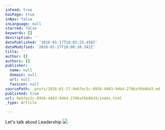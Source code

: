 ```yaml
---
inFeed: true
hasPage: true
inNav: false
inLanguage: null
starred: false
keywords: []
description: ''
datePublished: '2016-01-17T18:05:25.458Z'
dateModified: '2016-01-17T18:00:10.342Z'
title: ''
author: []
authors: []
publisher:
  name: null
  domain: null
  url: null
  favicon: null
sourcePath: _posts/2016-01-17-9eb7ec5c-8956-4083-94b4-2786af6b86d3.md
published: true
url: 9eb7ec5c-8956-4083-94b4-2786af6b86d3/index.html
_type: Article

---
```

Let's talk about Leadership
![](https://the-grid-user-content.s3-us-west-2.amazonaws.com/a5b5d29a-75ed-45c3-bef7-800fa391ceb1.jpg)